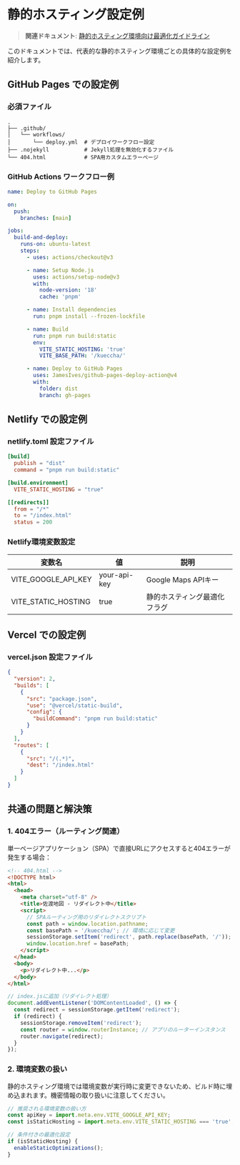 # 静的ホスティング設定例

> **関連ドキュメント**: [静的ホスティング環境向け最適化ガイドライン](./static_hosting_guidelines.md)

このドキュメントでは、代表的な静的ホスティング環境ごとの具体的な設定例を紹介します。

## GitHub Pages での設定例

### 必須ファイル

```
.
├── .github/
│   └── workflows/
│       └── deploy.yml  # デプロイワークフロー設定
├── .nojekyll           # Jekyll処理を無効化するファイル
└── 404.html            # SPA用カスタムエラーページ
```

### GitHub Actions ワークフロー例

```yaml
name: Deploy to GitHub Pages

on:
  push:
    branches: [main]

jobs:
  build-and-deploy:
    runs-on: ubuntu-latest
    steps:
      - uses: actions/checkout@v3

      - name: Setup Node.js
        uses: actions/setup-node@v3
        with:
          node-version: '18'
          cache: 'pnpm'

      - name: Install dependencies
        run: pnpm install --frozen-lockfile

      - name: Build
        run: pnpm run build:static
        env:
          VITE_STATIC_HOSTING: 'true'
          VITE_BASE_PATH: '/kueccha/'

      - name: Deploy to GitHub Pages
        uses: JamesIves/github-pages-deploy-action@v4
        with:
          folder: dist
          branch: gh-pages
```

## Netlify での設定例

### netlify.toml 設定ファイル

```toml
[build]
  publish = "dist"
  command = "pnpm run build:static"

[build.environment]
  VITE_STATIC_HOSTING = "true"

[[redirects]]
  from = "/*"
  to = "/index.html"
  status = 200
```

### Netlify環境変数設定

| 変数名              | 値           | 説明                         |
| ------------------- | ------------ | ---------------------------- |
| VITE_GOOGLE_API_KEY | your-api-key | Google Maps APIキー          |
| VITE_STATIC_HOSTING | true         | 静的ホスティング最適化フラグ |

## Vercel での設定例

### vercel.json 設定ファイル

```json
{
  "version": 2,
  "builds": [
    {
      "src": "package.json",
      "use": "@vercel/static-build",
      "config": {
        "buildCommand": "pnpm run build:static"
      }
    }
  ],
  "routes": [
    {
      "src": "/(.*)",
      "dest": "/index.html"
    }
  ]
}
```

## 共通の問題と解決策

### 1. 404エラー（ルーティング関連）

単一ページアプリケーション（SPA）で直接URLにアクセスすると404エラーが発生する場合：

```html
<!-- 404.html -->
<!DOCTYPE html>
<html>
  <head>
    <meta charset="utf-8" />
    <title>佐渡地図 - リダイレクト中</title>
    <script>
      // SPAルーティング用のリダイレクトスクリプト
      const path = window.location.pathname;
      const basePath = '/kueccha/'; // 環境に応じて変更
      sessionStorage.setItem('redirect', path.replace(basePath, '/'));
      window.location.href = basePath;
    </script>
  </head>
  <body>
    <p>リダイレクト中...</p>
  </body>
</html>
```

```javascript
// index.jsに追加（リダイレクト処理）
document.addEventListener('DOMContentLoaded', () => {
  const redirect = sessionStorage.getItem('redirect');
  if (redirect) {
    sessionStorage.removeItem('redirect');
    const router = window.routerInstance; // アプリのルーターインスタンス
    router.navigate(redirect);
  }
});
```

### 2. 環境変数の扱い

静的ホスティング環境では環境変数が実行時に変更できないため、ビルド時に埋め込まれます。機密情報の取り扱いに注意してください。

```javascript
// 推奨される環境変数の扱い方
const apiKey = import.meta.env.VITE_GOOGLE_API_KEY;
const isStaticHosting = import.meta.env.VITE_STATIC_HOSTING === 'true';

// 条件付きの最適化設定
if (isStaticHosting) {
  enableStaticOptimizations();
}
```
